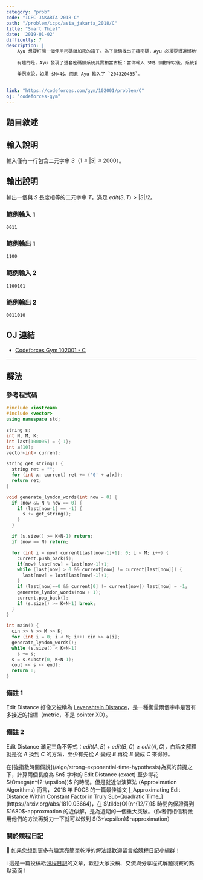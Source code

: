 ```yaml
---
category: "prob"
code: "ICPC-JAKARTA-2018-C"
path: "/problem/icpc/asia_jakarta_2018/C"
title: "Smart Thief"
date: '2019-01-02'
difficulty: 7
description: |
    Ayu 想要打開一個使用密碼鎖加密的箱子。為了能夠找出正確密碼，Ayu 必須要很遺憾地嘗試所有長度為 $N$ 的密碼組合。
    
    有趣的是，Ayu 發現了這套密碼鎖系統其實相當古板：當你輸入 $N$ 個數字以後，系統會自動判斷你到底輸入正確與否。如果輸入了正確的密碼，那麼箱子的鎖便會打開。反之，如果輸入了錯誤的密碼，那麼系統會很聰明地把你先前輸入的第一個數字（最早的）丟掉，這麼一來，你只要再輸入一個數字就可以讓他變成長度 $N$ 了。
    
    舉例來說，如果 $N=4$，而且 Ayu 輸入了 `204320435`。
    
    
link: "https://codeforces.com/gym/102001/problem/C"
oj: "codeforces-gym"
---
```


## 題目敘述

<showvariable varname="description"></showvariable>

## 輸入說明

輸入僅有一行包含二元字串 $S$（$1\le |S|\le 2000$）。

## 輸出說明

輸出一個與 $S$ 長度相等的二元字串 $T$，滿足 $edit(S, T) > |S|/2$。

### 範例輸入 1

```
0011
```

### 範例輸出 1

```
1100
```

### 範例輸入 2

```
1100101
```

### 範例輸出 2

```
0011010
```


## OJ 連結

* [Codeforces Gym 102001 - C](https://codeforces.com/gym/102001/problem/C)


---

## 解法


### 參考程式碼



```cpp
#include <iostream>
#include <vector>
using namespace std;

string s;
int N, M, K;
int last[100005] = {-1};
int a[10];
vector<int> current;

string get_string() {
  string ret = "";
  for (int x: current) ret += ('0' + a[x]);
  return ret;
}

void generate_lyndon_words(int now = 0) {
  if (now && N % now == 0) {
    if (last[now-1] == -1) {
      s += get_string();
    }
  }

  if (s.size() >= K+N-1) return;
  if (now == N) return;

  for (int i = now? current[last[now-1]+1]: 0; i < M; i++) {
    current.push_back(i);
    if(now) last[now] = last[now-1]+1;
    while (last[now] > 0 && current[now] != current[last[now]]) {
      last[now] = last[last[now]-1]+1;
    }
    if (last[now]==0 && current[0] != current[now]) last[now] = -1;
    generate_lyndon_words(now + 1);
    current.pop_back();
    if (s.size() >= K+N-1) break;
  }
}

int main() {
  cin >> N >> M >> K;
  for (int i = 0; i < M; i++) cin >> a[i];
  generate_lyndon_words();
  while (s.size() < K+N-1)
    s += s;
  s = s.substr(0, K+N-1);
  cout << s << endl;
  return 0;
}
```

### 備註 1

Edit Distance 好像又被稱為 [Levenshtein Distance](https://en.wikipedia.org/wiki/Levenshtein_distance)，是一種衡量兩個字串是否有多接近的指標（metric，不是 pointer XD）。

### 備註 2

Edit Distance 滿足三角不等式：$edit(A, B)+edit(B, C) \ge edit(A, C)$，白話文解釋就是從 $A$ 換到 $C$ 的方法，至少有先從 $A$ 變成 $B$ 再從 $B$ 變成 $C$ 來得好。

<theorem title='演算法豆知識' c='is-primary'>
在[強指數時間假說](/algo/strong-exponential-time-hypothesis)為真的前提之下，計算兩個長度為 $n$ 字串的 Edit Distance (exact) 至少得花 $\Omega(n^{2-\epsilon})$ 的時間。但是就近似演算法 (Approximation Algorithms) 而言， 2018 年 FOCS 的一篇最佳論文 [_Approximating Edit Distance Within Constant Factor in Truly Sub-Quadratic Time_](https://arxiv.org/abs/1810.03664)，在 $\tilde{O}(n^{12/7})$ 時間內保證得到 $1680$-approxmation 的近似解，是為近期的一個重大突破。（作者們相信稍微用他們的方法再努力一下就可以做到 $(3+\epsilon)$-approximation）
</theorem>

### 關於競程日記

🍅 如果您想到更多有趣漂亮簡單乾淨的解法話歡迎留言給競程日記小編群！

ℹ️ 這是一篇投稿給[競程日記](https://www.facebook.com/競程日記-1514973425463954/)的文章，歡迎大家投稿、交流與分享程式解題競賽的點點滴滴！